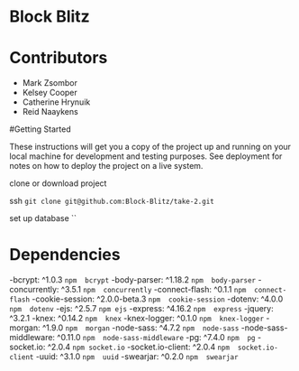 # Block Blitz

# Contributors
- Mark Zsombor
- Kelsey Cooper
- Catherine Hrynuik
- Reid Naaykens

#Getting Started

  These instructions will get you a copy of the project up and running on your local machine for development and testing purposes. See deployment for notes on how to deploy the project on a live system.

  clone or download project

  ssh
  `git clone git@github.com:Block-Blitz/take-2.git`

  set up database
  ``




# Dependencies

  -bcrypt: ^1.0.3 `npm  bcrypt`
  -body-parser: ^1.18.2 `npm  body-parser`
  -concurrently: ^3.5.1 `npm  concurrently`
  -connect-flash: ^0.1.1 `npm  connect-flash`
  -cookie-session: ^2.0.0-beta.3 `npm  cookie-session`
  -dotenv: ^4.0.0 `npm  dotenv`
  -ejs: ^2.5.7 `npm ejs`
  -express: ^4.16.2 `npm  express`
  -jquery: ^3.2.1
  -knex: ^0.14.2 `npm  knex`
  -knex-logger: ^0.1.0 `npm  knex-logger`
  -morgan: ^1.9.0 `npm  morgan`
  -node-sass: ^4.7.2 `npm  node-sass`
  -node-sass-middleware: ^0.11.0 `npm  node-sass-middleware`
  -pg: ^7.4.0 `npm  pg`
  -socket.io: ^2.0.4 `npm socket.io`
  -socket.io-client: ^2.0.4 `npm  socket.io-client`
  -uuid: ^3.1.0 `npm  uuid`
  -swearjar: ^0.2.0 `npm  swearjar`

